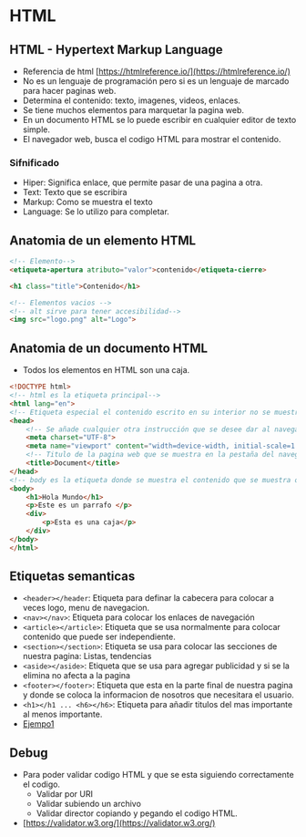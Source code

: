 # HTML
## HTML - Hypertext Markup Language
- Referencia de html [https://htmlreference.io/](https://htmlreference.io/)
- No es un lenguaje de programación pero si es un lenguaje de marcado para hacer paginas web.
- Determina el contenido: texto, imagenes, videos, enlaces.
- Se tiene muchos elementos para marquetar la pagina web.
- En un documento HTML se lo puede escribir en cualquier editor de texto simple.
- El navegador web, busca el codigo HTML para mostrar el contenido.

### Sifnificado
- Hiper: Significa enlace, que permite pasar de una pagina a otra.
- Text: Texto que se escribira
- Markup: Como se muestra el texto
- Language: Se lo utilizo para completar.

## Anatomia de un elemento HTML
```html
<!-- Elemento-->
<etiqueta-apertura atributo="valor">contenido</etiqueta-cierre>

<h1 class="title">Contenido</h1> 

<!-- Elementos vacios -->
<!-- alt sirve para tener accesibilidad-->
<img src="logo.png" alt="Logo">
```

## Anatomia de un documento HTML
- Todos los elementos en HTML son una caja.
```html
<!DOCTYPE html>
<!-- html es la etiqueta principal-->
<html lang="en">
<!-- Etiqueta especial el contenido escrito en su interior no se muestra en la pagina web-->
<head>
    <!-- Se añade cualquier otra instrucción que se desee dar al navegador -->
    <meta charset="UTF-8">
    <meta name="viewport" content="width=device-width, initial-scale=1.0">
    <!-- Titulo de la pagina web que se muestra en la pestaña del navegador-->
    <title>Document</title>
</head>
<!-- body es la etiqueta donde se muestra el contenido que se muestra o es visible en la web-->
<body>
    <h1>Hola Mundo</h1>
    <p>Este es un parrafo </p>
    <div>
        <p>Esta es una caja</p>
    </div>
</body>
</html>
```

## Etiquetas semanticas
- `<header></header`: Etiqueta para definar la cabecera para colocar a veces logo, menu de navegacion.
- `<nav></nav>`: Etiqueta para colocar los enlaces de navegación
- `<article></article>`: Etiqueta que se usa normalmente para colocar contenido que puede ser independiente.
- `<section></section>`: Etiqueta se usa para colocar las secciones de nuestra pagina: Listas, tendencias
- `<aside></aside>`: Etiqueta que se usa para agregar publicidad y si se la elimina no afecta a la pagina
- `<footer></footer>`: Etiqueta que esta en la parte final de nuestra pagina y donde se coloca la informacion de nosotros que necesitara el usuario.
- `<h1></h1 ... <h6></h6>`: Etiqueta para añadir titulos del mas importante al menos importante.
- [Ejempo1](../projects/ejemplo1/index.html)

## Debug
- Para poder validar codigo HTML y que se esta siguiendo correctamente el codigo.
    - Validar por URI
    - Validar subiendo un archivo
    - Validar director copiando y pegando el codigo HTML.
- [https://validator.w3.org/](https://validator.w3.org/)
